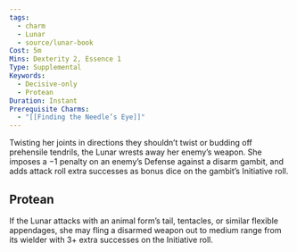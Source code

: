 ```yaml
---
tags:
  - charm
  - Lunar
  - source/lunar-book
Cost: 5m
Mins: Dexterity 2, Essence 1
Type: Supplemental
Keywords:
  - Decisive-only
  - Protean
Duration: Instant
Prerequisite Charms:
  - "[[Finding the Needle’s Eye]]"
---
```

Twisting her joints in directions they shouldn’t twist or budding off prehensile tendrils, the Lunar wrests away her enemy’s weapon. She imposes a −1 penalty on an enemy’s Defense against a disarm gambit, and adds attack roll extra successes as bonus dice on the gambit’s Initiative roll. 
## Protean 

If the Lunar attacks with an animal form’s tail, tentacles, or similar flexible appendages, she may fling a disarmed weapon out to medium range from its wielder with 3+ extra successes on the Initiative roll.